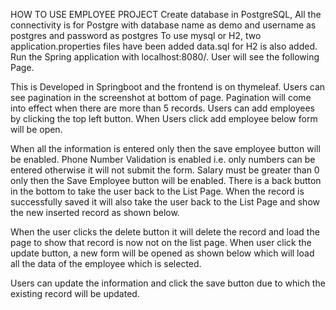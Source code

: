 HOW TO USE EMPLOYEE PROJECT
Create database in PostgreSQL, All the connectivity is for Postgre with database name as demo and username as postgres and password as postgres
To use mysql or H2, two application.properties files have been added data.sql for H2 is also added.
    Run the Spring application with localhost:8080/. User will see the following Page. 

This is Developed in Springboot and the frontend is on thymeleaf. 
Users can see pagination in the screenshot at bottom of page.
Pagination will come into effect when there are more than 5 records. 
Users can add employees by clicking the top left button.
When Users click add employee below form will be open.

When all the information is entered only then the save employee button will be enabled. 
Phone Number Validation is enabled i.e. only numbers can be entered otherwise it will not submit the form.
Salary must be greater than 0 only then the Save Employee button will be enabled. 
There is a back button in the bottom to take the user back to the List Page. 
When the record is successfully saved it will also take the user back to the List Page and show the new inserted record as shown below.


When the user clicks the delete button it will delete the record and load the page to show that record is now not on the list page. 
When user click the update button, a new form will be opened as shown below which will load all the data of the employee which is selected. 
 

Users can update the information and click the save button due to which the existing record will be updated. 
